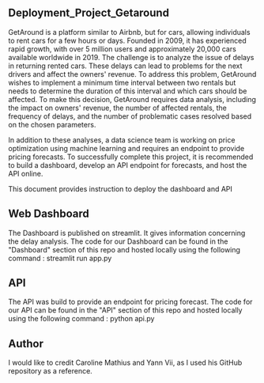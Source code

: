 ## Deployment_Project_Getaround

GetAround is a platform similar to Airbnb, but for cars, allowing individuals to rent cars for a few hours or days. Founded in 2009, it has experienced rapid growth, with over 5 million users and approximately 20,000 cars available worldwide in 2019. The challenge is to analyze the issue of delays in returning rented cars. These delays can lead to problems for the next drivers and affect the owners' revenue. To address this problem, GetAround wishes to implement a minimum time interval between two rentals but needs to determine the duration of this interval and which cars should be affected. To make this decision, GetAround requires data analysis, including the impact on owners' revenue, the number of affected rentals, the frequency of delays, and the number of problematic cases resolved based on the chosen parameters.

In addition to these analyses, a data science team is working on price optimization using machine learning and requires an endpoint to provide pricing forecasts. To successfully complete this project, it is recommended to build a dashboard, develop an API endpoint for forecasts, and host the API online.

This document provides instruction to deploy the dashboard and API

## Web Dashboard
The Dashboard is published on streamlit. It gives information concerning the delay analysis.
The code for our Dashboard can be found in the "Dashboard" section of this repo and hosted locally using the following command : streamlit run app.py

## API
The API was build to provide an endpoint for pricing forecast.
The code for our API can be found in the "API" section of this repo and hosted locally using the following command : python api.py

## Author
I would like to credit Caroline Mathius and Yann Vii, as I used his GitHub repository as a reference.
